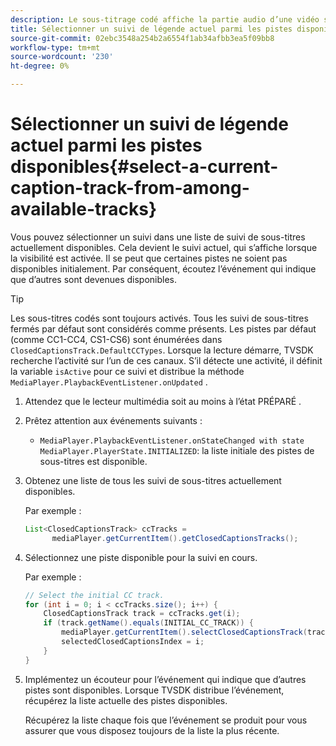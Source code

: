 ```yaml
---
description: Le sous-titrage codé affiche la partie audio d’une vidéo sous forme de texte à l’écran lorsque le son est inaudible ou que la visionneuse est difficile à entendre.
title: Sélectionner un suivi de légende actuel parmi les pistes disponibles
source-git-commit: 02ebc3548a254b2a6554f1ab34afbb3ea5f09bb8
workflow-type: tm+mt
source-wordcount: '230'
ht-degree: 0%

---
```


# Sélectionner un suivi de légende actuel parmi les pistes disponibles{#select-a-current-caption-track-from-among-available-tracks}

Vous pouvez sélectionner un suivi dans une liste de suivi de sous-titres actuellement disponibles. Cela devient le suivi actuel, qui s’affiche lorsque la visibilité est activée. Il se peut que certaines pistes ne soient pas disponibles initialement. Par conséquent, écoutez l’événement qui indique que d’autres sont devenues disponibles.

>[!TIP]
>
>Les sous-titres codés sont toujours activés. Tous les suivi de sous-titres fermés par défaut sont considérés comme présents. Les pistes par défaut (comme CC1-CC4, CS1-CS6) sont énumérées dans `ClosedCaptionsTrack.DefaultCCTypes`. Lorsque la lecture démarre, TVSDK recherche l’activité sur l’un de ces canaux. S’il détecte une activité, il définit la variable `isActive` pour ce suivi et distribue la méthode `MediaPlayer.PlaybackEventListener.onUpdated` .

1. Attendez que le lecteur multimédia soit au moins à l’état PRÉPARÉ .
1. Prêtez attention aux événements suivants :

   * `MediaPlayer.PlaybackEventListener.onStateChanged with state MediaPlayer.PlayerState.INITIALIZED`: la liste initiale des pistes de sous-titres est disponible.

1. Obtenez une liste de tous les suivi de sous-titres actuellement disponibles.

   Par exemple :

   ```java
   List<ClosedCaptionsTrack> ccTracks = 
         mediaPlayer.getCurrentItem().getClosedCaptionsTracks();
   ```

1. Sélectionnez une piste disponible pour la suivi en cours.

   Par exemple :

   ```java
   // Select the initial CC track. 
   for (int i = 0; i < ccTracks.size(); i++) { 
       ClosedCaptionsTrack track = ccTracks.get(i); 
       if (track.getName().equals(INITIAL_CC_TRACK)) { 
           mediaPlayer.getCurrentItem().selectClosedCaptionsTrack(track); 
           selectedClosedCaptionsIndex = i; 
       } 
   }
   ```

1. Implémentez un écouteur pour l’événement qui indique que d’autres pistes sont disponibles. Lorsque TVSDK distribue l’événement, récupérez la liste actuelle des pistes disponibles.

   Récupérez la liste chaque fois que l’événement se produit pour vous assurer que vous disposez toujours de la liste la plus récente.
